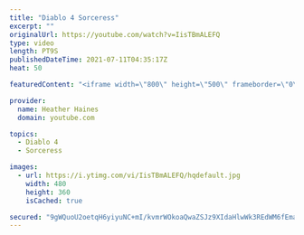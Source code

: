 ```yaml
---
title: "Diablo 4 Sorceress"
excerpt: ""
originalUrl: https://youtube.com/watch?v=IisTBmALEFQ
type: video
length: PT9S
publishedDateTime: 2021-07-11T04:35:17Z
heat: 50

featuredContent: "<iframe width=\"800\" height=\"500\" frameborder=\"0\" src=\"https://www.youtube.com/embed/IisTBmALEFQ\" allow=\"accelerometer; autoplay; encrypted-media; gyroscope; picture-in-picture\" allowfullscreen></iframe>"

provider:
  name: Heather Haines
  domain: youtube.com

topics:
  - Diablo 4
  - Sorceress

images:
  - url: https://i.ytimg.com/vi/IisTBmALEFQ/hqdefault.jpg
    width: 480
    height: 360
    isCached: true

secured: "9gWQuoU2oetqH6yiyuNC+mI/kvmrWOkoaQwaZSJz9XIdaHlwWk3REdWM6fEmaNqR5zaXCEQn7y6GAVpdJWnzX1ccBZoPbcT9WZeeR1GuYHoGbpdfcVZHr48fB4vUfezl7J10J/I5OM/lokUKCGOQogDeKYMBJG1lm7gEyVVsw7AnZkmjYtContPSlKULqdivKW95zNnUeUw+3BNZqBa1sLpCOKjpWjf1htksTaVVCmHdhJ4/tF1vJeohPKx9/ZiOUj/fTrLy5x7t6MGzAgYUDsPTNjyDgxhpjH0kqhawfhCl7sZaYU6yektku0e0fOjkBLZlMnTdpP2ENRl+Sdp8xAmc+KYS6T4scI6bx0n6JXCE4Qoqvqp8764KWGCF5nxJm/asDCBnTfTrYwvVn//zSA==;ewmiODOQDi5hR4U7nEd6Ag=="
---
```


